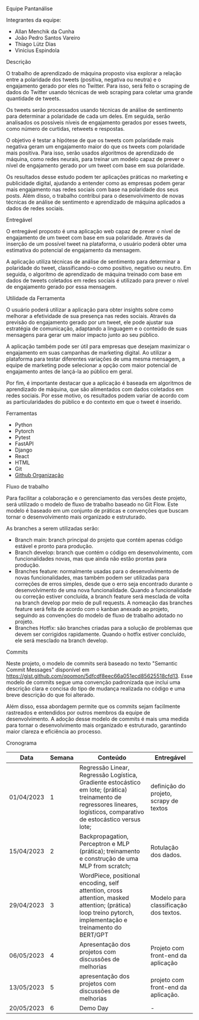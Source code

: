 Equipe Pantanálise

Integrantes da equipe:

- Allan Menchik da Cunha
- João Pedro Santos Vareiro
- Thiago Lütz Dias
- Vinicius Espindola

Descrição

O trabalho de aprendizado de máquina proposto visa explorar a relação entre a polaridade dos tweets (positiva, negativa ou neutra) e o engajamento gerado por eles no Twitter. Para isso, será feito o scraping de dados do Twitter usando técnicas de web scraping para coletar uma grande quantidade de tweets.

Os tweets serão processados usando técnicas de análise de sentimento para determinar a polaridade de cada um deles. Em seguida, serão analisados os possíveis níveis de engajamento gerados por esses tweets, como número de curtidas, retweets e respostas.

O objetivo é testar a hipótese de que os tweets com polaridade mais negativa geram um engajamento maior do que os tweets com polaridade mais positiva. Para isso, serão usados algoritmos de aprendizado de máquina, como redes neurais, para treinar um modelo capaz de prever o nível de engajamento gerado por um tweet com base em sua polaridade.

Os resultados desse estudo podem ter aplicações práticas no marketing e publicidade digital, ajudando a entender como as empresas podem gerar mais engajamento nas redes sociais com base na polaridade dos seus posts. Além disso, o trabalho contribui para o desenvolvimento de novas técnicas de análise de sentimento e aprendizado de máquina aplicados a dados de redes sociais.

Entregável

O entregável proposto é uma aplicação web capaz de prever o nível de engajamento de um tweet com base em sua polaridade. Através da inserção de um possível tweet na plataforma, o usuário poderá obter uma estimativa do potencial de engajamento da mensagem.

A aplicação utiliza técnicas de análise de sentimento para determinar a polaridade do tweet, classificando-o como positivo, negativo ou neutro. Em seguida, o algoritmo de aprendizado de máquina treinado com base em dados de tweets coletados em redes sociais é utilizado para prever o nível de engajamento gerado por essa mensagem.

Utilidade da Ferramenta

O usuário poderá utilizar a aplicação para obter insights sobre como melhorar a efetividade de sua presença nas redes sociais. Através da previsão do engajamento gerado por um tweet, ele pode ajustar sua estratégia de comunicação, adaptando a linguagem e o conteúdo de suas mensagens para gerar um maior impacto junto ao seu público.

A aplicação também pode ser útil para empresas que desejam maximizar o engajamento em suas campanhas de marketing digital. Ao utilizar a plataforma para testar diferentes variações de uma mesma mensagem, a equipe de marketing pode selecionar a opção com maior potencial de engajamento antes de lançá-la ao público em geral.

Por fim, é importante destacar que a aplicação é baseada em algoritmos de aprendizado de máquina, que são alimentados com dados coletados em redes sociais. Por esse motivo, os resultados podem variar de acordo com as particularidades do público e do contexto em que o tweet é inserido.

Ferramentas

- Python
- Pytorch
- Pytest
- FastAPI
- Django
- React
- HTML
- Git
- [Github Organização](https://github.com/pantanalise)

Fluxo de trabalho

Para facilitar a colaboração e o gerenciamento das versões deste projeto, será utilizado o modelo de fluxo de trabalho baseado no Git Flow. Este modelo é baseado em um conjunto de práticas e convenções que buscam tornar o desenvolvimento mais organizado e estruturado.

As branches a serem utilizadas serão:

- Branch main: branch principal do projeto que contém apenas código estável e pronto para produção.
- Branch develop: branch que contém o código em desenvolvimento, com funcionalidades novas, mas que ainda não estão prontas para produção.
- Branches feature: normalmente usadas para o desenvolvimento de novas funcionalidades, mas também podem ser utilizadas para correções de erros simples, desde que o erro seja encontrado durante o desenvolvimento de uma nova funcionalidade. Quando a funcionalidade ou correção estiver concluída, a branch feature será mesclada de volta na branch develop por meio de pull requests. A nomeação das branches feature será feita de acordo com o kanban anexado ao projeto, seguindo as convenções do modelo de fluxo de trabalho adotado no projeto.
- Branches Hotfix: são branches criadas para a solução de problemas que devem ser corrigidos rapidamente. Quando o hotfix estiver concluído, ele será mesclado na branch develop.

Commits

Neste projeto, o modelo de commits será baseado no texto "Semantic Commit Messages" disponível em <https://gist.github.com/qoomon/5dfcdf8eec66a051ecd85625518cfd13>. Esse modelo de commits segue uma convenção padronizada que inclui uma descrição clara e concisa do tipo de mudança realizada no código e uma breve descrição do que foi alterado.

Além disso, essa abordagem permite que os commits sejam facilmente rastreados e entendidos por outros membros da equipe de desenvolvimento. A adoção desse modelo de commits é mais uma medida para tornar o desenvolvimento mais organizado e estruturado, garantindo maior clareza e eficiência ao processo.

Cronograma



|Data|Semana|Conteúdo|Entregável|
| - | - | - | - |
|01/04/2023|1|Regressão Linear, Regressão Logística, Gradiente estocástico em lote; (prática) treinamento de regressores lineares, logísticos, comparativo de estocástico versus lote;|definição do projeto, scrapy de textos|
|15/04/2023|2|Backpropagation, Perceptron e MLP (prática); treinamento e construção de uma MLP from scratch;|Rotulação dos dados.|
|29/04/2023|3|WordPiece, positional encoding, self attention, cross attention, masked attention; (prática) loop treino pytorch, implementação e treinamento do BERT/GPT|Modelo para classificação dos textos.|
|06/05/2023|4|Apresentação dos projetos com discussões de melhorias|Projeto com front-end da aplicação|
|13/05/2023|5|apresentação dos projetos com discussões de melhorias|projeto com front-end da aplicação.|
|20/05/2023|6|Demo Day|-|

